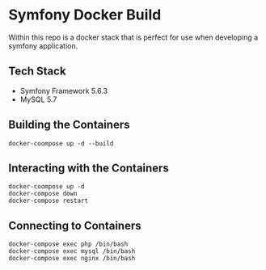 # Symfony Docker Build

Within this repo is a docker stack that is perfect for use when developing a symfony application.

## Tech Stack
- Symfony Framework 5.6.3
- MySQL 5.7


## Building the Containers

```
docker-coompose up -d --build
```

## Interacting with the Containers

```
docker-coompose up -d
docker-compose down
docker-compose restart
```

## Connecting to Containers
```
docker-compose exec php /bin/bash
docker-compose exec mysql /bin/bash
docker-compose exec nginx /bin/bash
```

